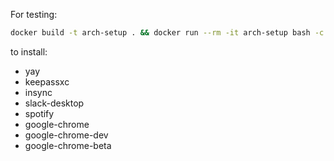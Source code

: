 For testing:

```bash
docker build -t arch-setup . && docker run --rm -it arch-setup bash -c 'ansible-playbook local.yml && zsh'
```


to install:
- yay
- keepassxc
- insync
- slack-desktop
- spotify
- google-chrome
- google-chrome-dev
- google-chrome-beta
